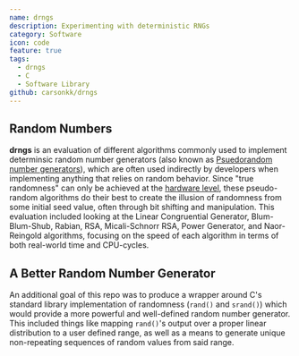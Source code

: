 ```yaml
---
name: drngs
description: Experimenting with deterministic RNGs
category: Software
icon: code
feature: true
tags:
  - drngs
  - C
  - Software Library
github: carsonkk/drngs
---
```


## Random Numbers

**drngs** is an evaluation of different algorithms commonly used to implement determinsic random number generators (also known as [Psuedorandom number generators](https://en.wikipedia.org/wiki/Pseudorandom_number_generator)), which are often used indirectly by developers when implementing anything that relies on random behavior. Since "true randomness" can only be achieved at the [hardware level](https://en.wikipedia.org/wiki/Hardware_random_number_generator), these pseudo-random algorithms do their best to create the illusion of randomness from some initial seed value, often through bit shifting and manipulation. This evaluation included looking at the Linear Congruential Generator, Blum-Blum-Shub, Rabian, RSA, Micali-Schnorr RSA, Power Generator, and Naor-Reingold algorithms, focusing on the speed of each algorithm in terms of both real-world time and CPU-cycles.

## A Better Random Number Generator

An additional goal of this repo was to produce a wrapper around C's standard library implementation of randomness (`rand()` and `srand()`) which would provide a more powerful and well-defined random number generator. This included things like mapping `rand()`'s output over a proper linear distribution to a user defined range, as well as a means to generate unique non-repeating sequences of random values from said range.
